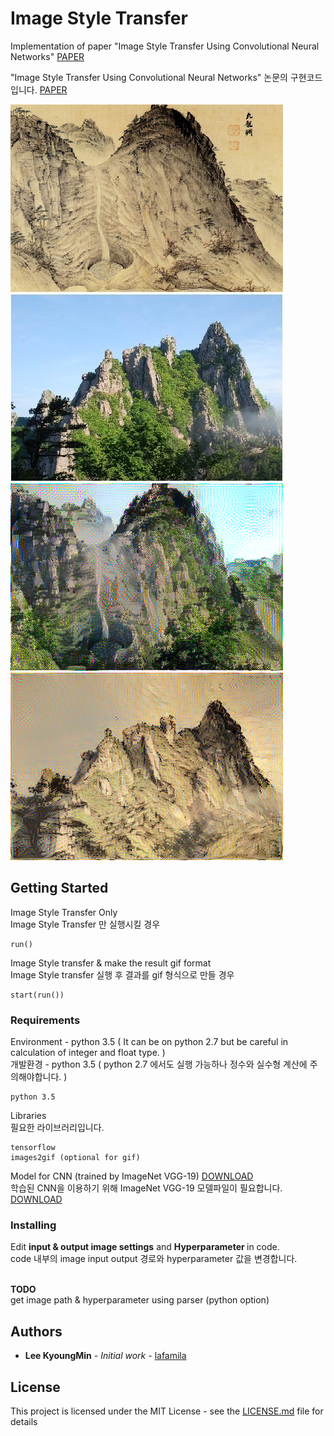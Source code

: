 # Image Style Transfer

Implementation of paper "Image Style Transfer Using Convolutional Neural Networks" [PAPER](http://www.cv-foundation.org/openaccess/content_cvpr_2016/papers/Gatys_Image_Style_Transfer_CVPR_2016_paper.pdf)

"Image Style Transfer Using Convolutional Neural Networks" 논문의 구현코드입니다. [PAPER](http://www.cv-foundation.org/openaccess/content_cvpr_2016/papers/Gatys_Image_Style_Transfer_CVPR_2016_paper.pdf)

<img src="resource/ssa.jpg"><img src="resource/ssb.jpg">
<br>
<img src="resource/c.png"><img src="resource/3.result.png">


## Getting Started

Image Style Transfer Only<br>
Image Style Transfer 만 실행시킬 경우
```
run()
```

Image Style transfer & make the result gif format<br>
Image Style transfer 실행 후 결과를 gif 형식으로 만들 경우
```
start(run())
```


### Requirements

Environment - python 3.5 ( It can be on python 2.7 but be careful in calculation of integer and float type. )<br>
개발환경 - python 3.5 ( python 2.7 에서도 실행 가능하나 정수와 실수형 계산에 주의해야합니다. )
```
python 3.5
```

Libraries<br>
필요한 라이브러리입니다.


```
tensorflow
images2gif (optional for gif)
```

Model for CNN (trained by ImageNet VGG-19) [DOWNLOAD](http://www.vlfeat.org/matconvnet/models/imagenet-vgg-verydeep-19.mat)<br>
학습된 CNN을 이용하기 위해 ImageNet VGG-19 모델파일이 필요합니다. [DOWNLOAD](http://www.vlfeat.org/matconvnet/models/imagenet-vgg-verydeep-19.mat)<br>



### Installing

Edit <b>input & output image settings</b> and <b>Hyperparameter </b> in code.<br>
code 내부의 image input output 경로와 hyperparameter 값을 변경합니다.<br><br>

**TODO**<br>
get image path & hyperparameter using parser (python option)


## Authors

* **Lee KyoungMin** - *Initial work* - [lafamila](https://github.com/lafamila/lafamila)


## License

This project is licensed under the MIT License - see the [LICENSE.md](LICENSE.md) file for details